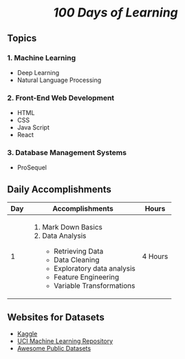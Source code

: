 # <center>*100 Days of Learning*</center>
## Topics
### 1. Machine Learning
 - Deep Learning
 - Natural Language Processing
### 2. Front-End Web Development
 - HTML
 - CSS
 - Java Script
 - React
### 3. Database Management Systems
 - ProSequel


## Daily Accomplishments 
Day | Accomplishments                                                                                                                                                                                                | Hours
----|----------------------------------------------------------------------------------------------------------------------------------------------------------------------------------------------------------------|------
1   | <ol><li>Mark Down Basics</li><li>Data Analysis</li><ul><li>Retrieving Data</li><li>Data Cleaning</li><li>Exploratory data analysis</li><li>Feature Engineering</li><li>Variable Transformations</li></ul></ol> | 4 Hours



## Websites for Datasets
- [Kaggle](https://www.kaggle.com/datasets)
- [UCI Machine Learning Repository](http://mlr.cs.umass.edu/ml/)
- [Awesome Public Datasets](https://github.com/awesomedata/awesome-public-datasets)